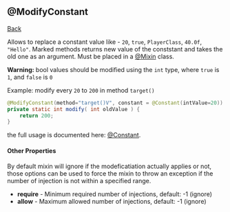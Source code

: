 ## @ModifyConstant
[Back](mixins.md)

Allows to replace a constant value like - `20`, `true`, `PlayerClass`, `40.0f`, `"Hello"`. Marked methods returns new value of the conststant and takes the old one as an argument. Must be placed in a [@Mixin](mixin.md) class.

**Warning:** bool values should be modified using the `int` type, where `true` is `1`, and `false` is `0`

Example: modify every `20` to `200` in method `target()`
```java
@ModifyConstant(method="target()V", constant = @Constant(intValue=20))
private static int modify( int oldValue ) {
	return 200;
}
```

the full usage is documented here: [@Constant](constant.md).

#### Other Properties
By default mixin will ignore if the modeficatiation actually applies or not, those options can be used to force the mixin to throw an exception if the number of injection is not within a specified range.

* **require** - Minimum required number of injections, default: -1 (ignore)
* **allow** - Maximum allowed number of injections, default: -1 (ignore)


